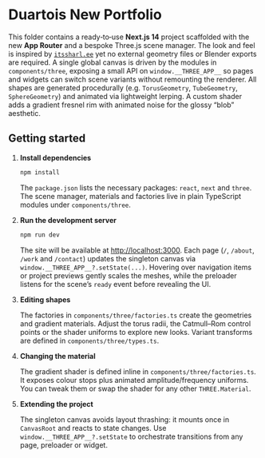 # Duartois New Portfolio

This folder contains a ready‑to‑use **Next.js 14** project scaffolded with the
new **App Router** and a bespoke Three.js scene manager.  The look and feel is
inspired by [`itssharl.ee`](https://itssharl.ee/) yet no external geometry
files or Blender exports are required.  A single global canvas is driven by the
modules in `components/three`, exposing a small API on `window.__THREE_APP__` so
pages and widgets can switch scene variants without remounting the renderer.
All shapes are generated procedurally (e.g. `TorusGeometry`, `TubeGeometry`,
`SphereGeometry`) and animated via lightweight lerping.  A custom shader adds a
gradient fresnel rim with animated noise for the glossy “blob” aesthetic.

## Getting started

1. **Install dependencies**

   ```bash
   npm install
   ```

   The `package.json` lists the necessary packages: `react`, `next`
   and `three`.  The scene manager, materials and factories live in
   plain TypeScript modules under `components/three`.

2. **Run the development server**

   ```bash
   npm run dev
   ```

   The site will be available at [http://localhost:3000](http://localhost:3000).
   Each page (`/`, `/about`, `/work` and `/contact`) updates the
   singleton canvas via `window.__THREE_APP__?.setState(...)`.  Hovering
   over navigation items or project previews gently scales the meshes,
   while the preloader listens for the scene’s `ready` event before
   revealing the UI.

3. **Editing shapes**

   The factories in `components/three/factories.ts` create the
   geometries and gradient materials.  Adjust the torus radii, the
   Catmull–Rom control points or the shader uniforms to explore new
   looks.  Variant transforms are defined in `components/three/types.ts`.

4. **Changing the material**

   The gradient shader is defined inline in `components/three/factories.ts`.
   It exposes colour stops plus animated amplitude/frequency uniforms.
   You can tweak them or swap the shader for any other `THREE.Material`.

5. **Extending the project**

   The singleton canvas avoids layout thrashing: it mounts once in
   `CanvasRoot` and reacts to state changes.  Use
   `window.__THREE_APP__?.setState` to orchestrate transitions from
   any page, preloader or widget.
